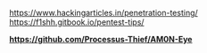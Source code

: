 https://www.hackingarticles.in/penetration-testing/
https://f1shh.gitbook.io/pentest-tips/

**https://github.com/Processus-Thief/AM0N-Eye**

